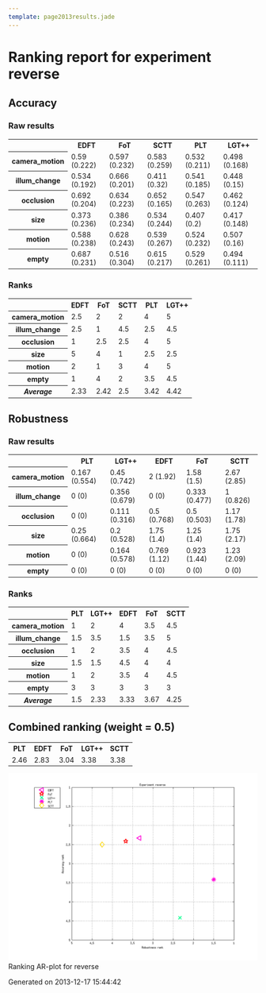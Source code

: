 ```yaml
---
template: page2013results.jade
---
```

<div class='results'>
<h1 class="caption">Ranking report for experiment reverse</h1>
<h2>Accuracy</h2>
<h3>Raw results</h3>
<div class="table"><table>
<tr><th>&nbsp;</th><th>EDFT</th><th>FoT</th><th>SCTT</th><th>PLT</th><th>LGT++</th></tr>
<tr><th>camera_motion</th><td>0.59 (0.222)</td><td>0.597 (0.232)</td><td>0.583 (0.259)</td><td>0.532 (0.211)</td><td>0.498 (0.168)</td></tr>
<tr><th>illum_change</th><td>0.534 (0.192)</td><td>0.666 (0.201)</td><td>0.411 (0.32)</td><td>0.541 (0.185)</td><td>0.448 (0.15)</td></tr>
<tr><th>occlusion</th><td>0.692 (0.204)</td><td>0.634 (0.223)</td><td>0.652 (0.165)</td><td>0.547 (0.263)</td><td>0.462 (0.124)</td></tr>
<tr><th>size</th><td>0.373 (0.236)</td><td>0.386 (0.234)</td><td>0.534 (0.244)</td><td>0.407 (0.2)</td><td>0.417 (0.148)</td></tr>
<tr><th>motion</th><td>0.588 (0.238)</td><td>0.628 (0.243)</td><td>0.539 (0.267)</td><td>0.524 (0.232)</td><td>0.507 (0.16)</td></tr>
<tr><th>empty</th><td>0.687 (0.231)</td><td>0.516 (0.304)</td><td>0.615 (0.217)</td><td>0.529 (0.261)</td><td>0.494 (0.111)</td></tr>
</table>
</div><h3>Ranks</h3>
<div class="table"><table>
<tr><th>&nbsp;</th><th>EDFT</th><th>FoT</th><th>SCTT</th><th>PLT</th><th>LGT++</th></tr>
<tr><th>camera_motion</th><td>2.5</td><td>2</td><td>2</td><td>4</td><td>5</td></tr>
<tr><th>illum_change</th><td>2.5</td><td>1</td><td>4.5</td><td>2.5</td><td>4.5</td></tr>
<tr><th>occlusion</th><td>1</td><td>2.5</td><td>2.5</td><td>4</td><td>5</td></tr>
<tr><th>size</th><td>5</td><td>4</td><td>1</td><td>2.5</td><td>2.5</td></tr>
<tr><th>motion</th><td>2</td><td>1</td><td>3</td><td>4</td><td>5</td></tr>
<tr><th>empty</th><td>1</td><td>4</td><td>2</td><td>3.5</td><td>4.5</td></tr>
<tr><th><em>Average</em></th><td>2.33</td><td>2.42</td><td>2.5</td><td>3.42</td><td>4.42</td></tr>
</table>
</div><h2>Robustness</h2>
<h3>Raw results</h3>
<div class="table"><table>
<tr><th>&nbsp;</th><th>PLT</th><th>LGT++</th><th>EDFT</th><th>FoT</th><th>SCTT</th></tr>
<tr><th>camera_motion</th><td>0.167 (0.554)</td><td>0.45 (0.742)</td><td>2 (1.92)</td><td>1.58 (1.5)</td><td>2.67 (2.85)</td></tr>
<tr><th>illum_change</th><td>0 (0)</td><td>0.356 (0.679)</td><td>0 (0)</td><td>0.333 (0.477)</td><td>1 (0.826)</td></tr>
<tr><th>occlusion</th><td>0 (0)</td><td>0.111 (0.316)</td><td>0.5 (0.768)</td><td>0.5 (0.503)</td><td>1.17 (1.78)</td></tr>
<tr><th>size</th><td>0.25 (0.664)</td><td>0.2 (0.528)</td><td>1.75 (1.4)</td><td>1.25 (1.4)</td><td>1.75 (2.17)</td></tr>
<tr><th>motion</th><td>0 (0)</td><td>0.164 (0.578)</td><td>0.769 (1.12)</td><td>0.923 (1.44)</td><td>1.23 (2.09)</td></tr>
<tr><th>empty</th><td>0 (0)</td><td>0 (0)</td><td>0 (0)</td><td>0 (0)</td><td>0 (0)</td></tr>
</table>
</div><h3>Ranks</h3>
<div class="table"><table>
<tr><th>&nbsp;</th><th>PLT</th><th>LGT++</th><th>EDFT</th><th>FoT</th><th>SCTT</th></tr>
<tr><th>camera_motion</th><td>1</td><td>2</td><td>4</td><td>3.5</td><td>4.5</td></tr>
<tr><th>illum_change</th><td>1.5</td><td>3.5</td><td>1.5</td><td>3.5</td><td>5</td></tr>
<tr><th>occlusion</th><td>1</td><td>2</td><td>3.5</td><td>4</td><td>4.5</td></tr>
<tr><th>size</th><td>1.5</td><td>1.5</td><td>4.5</td><td>4</td><td>4</td></tr>
<tr><th>motion</th><td>1</td><td>2</td><td>3.5</td><td>4</td><td>4.5</td></tr>
<tr><th>empty</th><td>3</td><td>3</td><td>3</td><td>3</td><td>3</td></tr>
<tr><th><em>Average</em></th><td>1.5</td><td>2.33</td><td>3.33</td><td>3.67</td><td>4.25</td></tr>
</table>
</div><h2>Combined ranking (weight = 0.5)</h2>
<div class="table"><table>
<tr><th>PLT</th><th>EDFT</th><th>FoT</th><th>LGT++</th><th>SCTT</th></tr>
<tr><td>2.46</td><td>2.83</td><td>3.04</td><td>3.38</td><td>3.38</td></tr>
</table>
</div><p class="plot"><img src="images/extra_ranking_reverse.png" alt="Ranking AR-plot for reverse" /><span class="caption">Ranking AR-plot for reverse</span></p>
<p class="timestamp">Generated on 2013-12-17 15:44:42</p>
</div>
